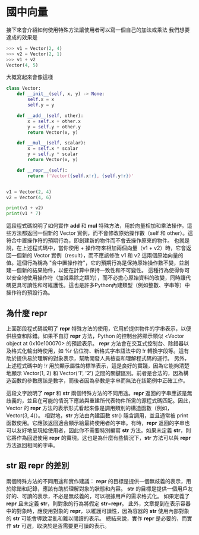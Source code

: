 # 國中向量

接下來會介紹如何使用特殊方法讓使用者可以寫一個自己的加法或乘法
我們想要達成的效果是

```python
>>> v1 = Vector(2, 4)
>>> v2 = Vector(2, 1)
>>> v1 + v2
Vector(4, 5)
```

大概寫起來會像這樣

```python
class Vector:
    def __init__(self, x, y) -> None:
        self.x = x
        self.y = y

    def __add__(self, other):
        x = self.x + other.x
        y = self.y + other.y
        return Vector(x, y)

    def __mul__(self, scalar):
        x = self.x * scalar
        y = self.y * scalar
        return Vector(x, y)

    def __repr__(self):
        return f'Vector({self.x!r}, {self.y!r})'


v1 = Vector(2, 4)
v2 = Vector(4, 6)

print(v1 + v2)
print(v1 * 7)

```

這段程式碼說明了如何實作 __add__ 和 __mul__ 特殊方法，用於向量相加和乘法操作。這些方法都返回一個新的 Vector 實例，而不會修改原始操作數（self 和 other）。這符合中置操作符的預期行為，即創建新的物件而不會去操作原來的物件。
也就是說，在上述程式碼中，當你使用 + 操作符來相加兩個向量（v1 + v2）時，它會返回一個新的 Vector 實例（result），而不應該修改 v1 和 v2 這兩個原始向量的值。這個行為稱為 "合中置操作符"，它的預期行為是保持原始操作數不變，並創建一個新的結果物件，以便在計算中保持一致性和不可變性。
這種行為使得你可以安全地使用操作符（加減乘除之類的），而不必擔心原始資料的改變，同時讓代碼更具可讀性和可維護性。這也是許多Python內建類型（例如整數、字串等）中操作符的預設行為。

## 為什麼 __repr__

上面那段程式碼說明了 __repr__ 特殊方法的使用，它用於提供物件的字串表示，以便供檢查和除錯。如果不自訂 __repr__ 方法，Python 的控制台將顯示類似 <Vector object at 0x10e100070> 的預設表示。
__repr__ 方法會在交互式控制台、除錯器以及格式化輸出時使用，如 %r 佔位符、新格式字串語法中的 !r 轉換字段等。這有助於提供易於理解的對象表示，幫助開發人員檢查和理解程式碼的運行。
另外，上述程式碼中的 !r 用於顯示屬性的標準表示，這是良好的實踐，因為它能夠清楚地顯示 Vector(1, 2) 和 Vector('1', '2') 之間的關鍵區別。前者是合法的，因為構造函數的參數應該是數字，而後者因為參數是字串而無法在該範例中正確工作。

這段文字說明了 __repr__ 和 __str__ 兩個特殊方法的不同用途。__repr__ 返回的字串應該是無歧義的，並且在可能的情況下應該與重建所代表物件所需的源程式碼匹配。因此，Vector 的 __repr__ 方法的表示形式看起來像是調用類別的構造函數（例如，Vector(3, 4)）。
相對地，__str__ 方法由內建函數 str() 隱含調用，並且通常被 print 函數使用。它應該返回適合顯示給最終使用者的字串。有時，__repr__ 返回的字串也可以友好地呈現給使用者，因此你不需要特別編寫 __str__ 方法。如果未定義 __str__，則它將作為回退使用 __repr__ 的實現。这也是為什麼有些情況下，__str__ 方法可以與 __repr__ 方法返回相同的字串。

## str 跟 repr 的差別

兩個特殊方法的不同用途和實作建議：
__repr__ 的目標是提供一個無歧義的表示，用於除錯和記錄，應該有助於理解對象的狀態和內容。
__str__ 的目標是提供一個用戶友好的、可讀的表示，不必是無歧義的，可以根據用戶的需求格式化。
如果定義了 __repr__ 且未定義 __str__，則對象的行為將假定 __str__=__repr__。
此外，文章提到在表示容器中的對象時，應使用對象的 __repr__，以維護可讀性，因為容器的 __str__ 使用內部對象的 __str__ 可能會導致混亂和難以閱讀的表示。
總結來說，實作 __repr__ 是必要的，而實作 __str__ 可選，取決於是否需要更可讀的表示。
